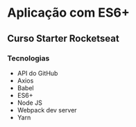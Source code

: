 # Aplicação com ES6+
## Curso Starter Rocketseat

### Tecnologias

- API do GitHub
- Axios
- Babel
- ES6+
- Node JS
- Webpack dev server
- Yarn
